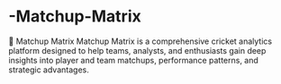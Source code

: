 # -Matchup-Matrix
🏏 Matchup Matrix Matchup Matrix is a comprehensive cricket analytics platform designed to help teams, analysts, and enthusiasts gain deep insights into player and team matchups, performance patterns, and strategic advantages.
